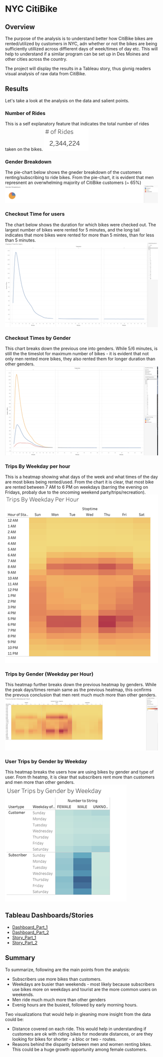 # NYC CitiBike

## Overview
The purpose of the analysis is to understand better how CitiBike bikes are rented/utilized by customers in NYC, adn whether or not the bikes are being sufficiently utillized across diffierent days of week/times of day etc. This will help to understand if a similar program can be set up in Des Moines and other cities across the country.

The project will display the results in a Tableau story, thus givnig readers visual analysis of raw data from CitiBike.

## Results
Let's take a look at the analysis on the data and salient points.

### Number of Rides
This is a self explanatory feature that indicates the total number of rides taken on the bikes.
![#_of_rides](https://github.com/abhi82git/bikesharing/blob/7c52049d8674d47f2e088a3eec8b4f986bcc7a2f/images/Number_Of_Rides.png)

### Gender Breakdown
The pie-chart below shows the gneder breakdown of the customers renting/subscribing to ride bikes. From the pie-chart, it is evident that men represnent an overwhelming majority of CitiBike customers (~ 65%)
![gender_breakdown](https://github.com/abhi82git/bikesharing/blob/7c52049d8674d47f2e088a3eec8b4f986bcc7a2f/images/Gender_Breakdown.png)

### Checkout Time for users
The chart below shows the duration for which bikes were checked out. The largest number of bikes were rented for 5 minutes, and the long tail indicates that more bikes were rented for more than 5 mintes, than for less than 5 minutes.
![checkout_times_all](https://github.com/abhi82git/bikesharing/blob/7c52049d8674d47f2e088a3eec8b4f986bcc7a2f/images/Checkout_TIme_For_Users.png)

### Checkout Times by Gender
This chart breaks down the previous one into genders. While 5/6 minutes, is still the the timeslot for maximum number of bikes - it is evident that not only men rented more bikes, they also rented them for longer duration than other genders.
![checkout_times_by_gender](https://github.com/abhi82git/bikesharing/blob/d54e4f1c5a3044bc7152b0b8bcb63ac7e1596d64/images/Checkout_Times_by_Gender.png)

### Trips By Weekday per hour
This is a heatmap showing what days of the week and what times of the day are most bikes being rented/used. From the chart it is clear, that most bike are rented between 7 AM to 6 PM on weekdays (barring the evening on Fridays, probaly due to the oncoming weekend party/trips/recreation).
![trips_by_weekday_all](https://github.com/abhi82git/bikesharing/blob/7c52049d8674d47f2e088a3eec8b4f986bcc7a2f/images/Trips_By_Weekday_Per_Hour.png)

### Trips by Gender (Weekday per Hour)
This heatmap further breaks down the previous heatmap by genders. While the peak days/times remain same as the previous heatmap, this ocnfirms the prevous conclusion that men rent much much more than other genders.
![trips_by_weekday_gender](https://github.com/abhi82git/bikesharing/blob/7c52049d8674d47f2e088a3eec8b4f986bcc7a2f/images/Trips_by_Gender.png)

### User Trips by Gender by Weekday
This heatmap breaks the users how are using bikes by gender and type of user. From th heatmp, it is clear that subscribers rent more than customers and men more than other genders.
![user_trips_by_weekday](https://github.com/abhi82git/bikesharing/blob/7c52049d8674d47f2e088a3eec8b4f986bcc7a2f/images/User_Trips_by_Gender_by_Weekday.png)

## Tableau Dashboards/Stories
 - [Dashboard_Part_1](https://public.tableau.com/authoring/NYC_CitiBike_Challenge_16454952739690/NYCCititBikeDashboard_____#1)
 - [Dashboard_Part_2](https://public.tableau.com/authoring/NYC_CitiBike_Challenge_16454952739690/NYCCItibikeDashhboardPg2#1)
 - [Story_Part_1](https://public.tableau.com/authoring/NYC_CitiBike_Challenge_16454952739690/NYCCitibikeStoryPt1#1)
 - [Story_Part_2](https://public.tableau.com/authoring/NYC_CitiBike_Challenge_16454952739690/NYCCitibikeStoryPt2#1)

## Summary
To summarize, following are the main points from the analysis:
 - Subscribers use more bikes than customers.
 - Weekdays are busier than weekends - most likely because subscribers use bikes more on weekdays and tourist are the more common users on weekends.
 - Men ride much much more than other genders
 - Evenig hours are the busiest, followed by early morning hours.

Two visualizations that would help in gleaning more insight from the data could be:
 - Distance covered on each ride. This would help in understanding if customers are ok with riding bikes for moderate distances, or are they looking for bikes for shorter - a bloc or two - routes.
 - Reasons behind the disparity between men and women renting bikes. This could be a huge growth opportunity among female customers.




